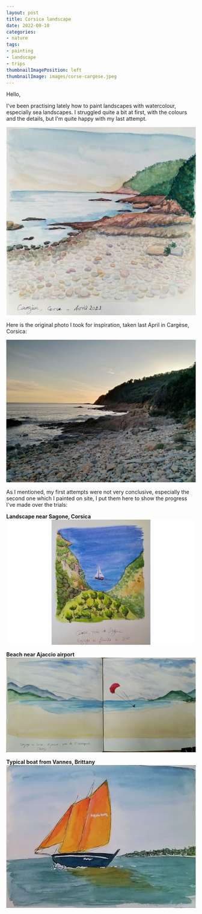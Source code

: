 ```yaml
---
layout: post
title: Corsica landscape
date: 2022-09-10
categories: 
- nature
tags: 
- painting
- landscape
- trips
thumbnailImagePosition: left
thumbnailImage: images/corse-cargese.jpeg
---
```


Hello,

I've been practising lately how to paint landscapes with watercolour, especially sea landscapes. 
I struggled quite a bit at first, with the colours and the details, but I'm quite happy with my last attempt.

![corsica-landscape](/images/corse-cargese.jpeg)

Here is the original photo I took for inspiration, taken last April in Cargèse, Corsica:

![original-photo](/images/photo-cargese.jpg)

As I mentioned, my first attempts were not very conclusive, especially the second one which I painted on site, I put them here to show the progress I've made over the trials:

**Landscape near Sagone, Corsica**
![corsica-sea-boat](/images/corse-sagone.png)

**Beach near Ajaccio airport**
![beach-ajaccio](/images/corse-ajaccio.jpeg)

**Typical boat from Vannes, Brittany**
![brittany-boat](/images/vannes-bateau.jpeg)

